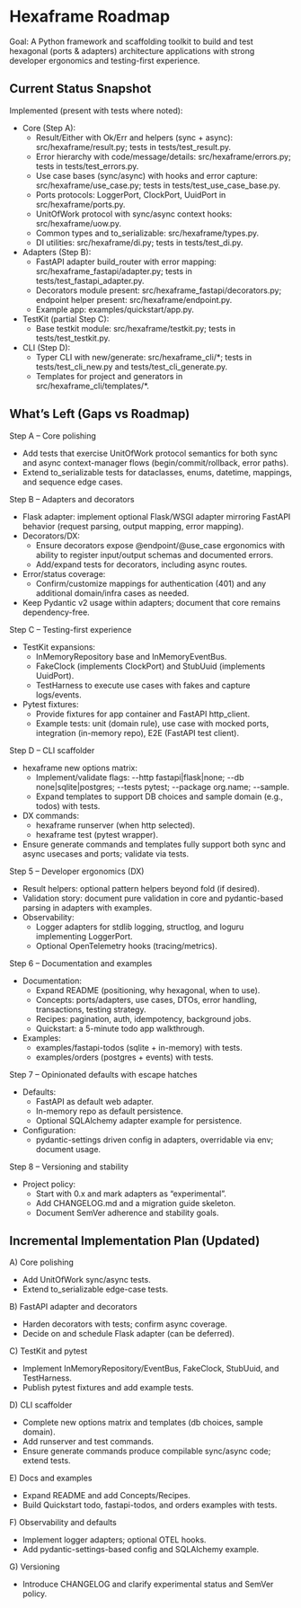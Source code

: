 # Hexaframe Roadmap

Goal: A Python framework and scaffolding toolkit to build and test hexagonal (ports & adapters) architecture applications with strong developer ergonomics and testing-first experience.

## Current Status Snapshot

Implemented (present with tests where noted):
- Core (Step A):
  - Result/Either with Ok/Err and helpers (sync + async): src/hexaframe/result.py; tests in tests/test_result.py.
  - Error hierarchy with code/message/details: src/hexaframe/errors.py; tests in tests/test_errors.py.
  - Use case bases (sync/async) with hooks and error capture: src/hexaframe/use_case.py; tests in tests/test_use_case_base.py.
  - Ports protocols: LoggerPort, ClockPort, UuidPort in src/hexaframe/ports.py.
  - UnitOfWork protocol with sync/async context hooks: src/hexaframe/uow.py.
  - Common types and to_serializable: src/hexaframe/types.py.
  - DI utilities: src/hexaframe/di.py; tests in tests/test_di.py.
- Adapters (Step B):
  - FastAPI adapter build_router with error mapping: src/hexaframe_fastapi/adapter.py; tests in tests/test_fastapi_adapter.py.
  - Decorators module present: src/hexaframe_fastapi/decorators.py; endpoint helper present: src/hexaframe/endpoint.py.
  - Example app: examples/quickstart/app.py.
- TestKit (partial Step C):
  - Base testkit module: src/hexaframe/testkit.py; tests in tests/test_testkit.py.
- CLI (Step D):
  - Typer CLI with new/generate: src/hexaframe_cli/*; tests in tests/test_cli_new.py and tests/test_cli_generate.py.
  - Templates for project and generators in src/hexaframe_cli/templates/*.

## What’s Left (Gaps vs Roadmap)

Step A – Core polishing
- Add tests that exercise UnitOfWork protocol semantics for both sync and async context-manager flows (begin/commit/rollback, error paths).
- Extend to_serializable tests for dataclasses, enums, datetime, mappings, and sequence edge cases.

Step B – Adapters and decorators
- Flask adapter: implement optional Flask/WSGI adapter mirroring FastAPI behavior (request parsing, output mapping, error mapping).
- Decorators/DX:
  - Ensure decorators expose @endpoint/@use_case ergonomics with ability to register input/output schemas and documented errors.
  - Add/expand tests for decorators, including async routes.
- Error/status coverage:
  - Confirm/customize mappings for authentication (401) and any additional domain/infra cases as needed.
- Keep Pydantic v2 usage within adapters; document that core remains dependency-free.

Step C – Testing-first experience
- TestKit expansions:
  - InMemoryRepository base and InMemoryEventBus.
  - FakeClock (implements ClockPort) and StubUuid (implements UuidPort).
  - TestHarness to execute use cases with fakes and capture logs/events.
- Pytest fixtures:
  - Provide fixtures for app container and FastAPI http_client.
  - Example tests: unit (domain rule), use case with mocked ports, integration (in-memory repo), E2E (FastAPI test client).

Step D – CLI scaffolder
- hexaframe new options matrix:
  - Implement/validate flags: --http fastapi|flask|none; --db none|sqlite|postgres; --tests pytest; --package org.name; --sample.
  - Expand templates to support DB choices and sample domain (e.g., todos) with tests.
- DX commands:
  - hexaframe runserver (when http selected).
  - hexaframe test (pytest wrapper).
- Ensure generate commands and templates fully support both sync and async usecases and ports; validate via tests.

Step 5 – Developer ergonomics (DX)
- Result helpers: optional pattern helpers beyond fold (if desired).
- Validation story: document pure validation in core and pydantic-based parsing in adapters with examples.
- Observability:
  - Logger adapters for stdlib logging, structlog, and loguru implementing LoggerPort.
  - Optional OpenTelemetry hooks (tracing/metrics).

Step 6 – Documentation and examples
- Documentation:
  - Expand README (positioning, why hexagonal, when to use).
  - Concepts: ports/adapters, use cases, DTOs, error handling, transactions, testing strategy.
  - Recipes: pagination, auth, idempotency, background jobs.
  - Quickstart: a 5-minute todo app walkthrough.
- Examples:
  - examples/fastapi-todos (sqlite + in-memory) with tests.
  - examples/orders (postgres + events) with tests.

Step 7 – Opinionated defaults with escape hatches
- Defaults:
  - FastAPI as default web adapter.
  - In-memory repo as default persistence.
  - Optional SQLAlchemy adapter example for persistence.
- Configuration:
  - pydantic-settings driven config in adapters, overridable via env; document usage.

Step 8 – Versioning and stability
- Project policy:
  - Start with 0.x and mark adapters as “experimental”.
  - Add CHANGELOG.md and a migration guide skeleton.
  - Document SemVer adherence and stability goals.

## Incremental Implementation Plan (Updated)

A) Core polishing
- Add UnitOfWork sync/async tests.
- Extend to_serializable edge-case tests.

B) FastAPI adapter and decorators
- Harden decorators with tests; confirm async coverage.
- Decide on and schedule Flask adapter (can be deferred).

C) TestKit and pytest
- Implement InMemoryRepository/EventBus, FakeClock, StubUuid, and TestHarness.
- Publish pytest fixtures and add example tests.

D) CLI scaffolder
- Complete new options matrix and templates (db choices, sample domain).
- Add runserver and test commands.
- Ensure generate commands produce compilable sync/async code; extend tests.

E) Docs and examples
- Expand README and add Concepts/Recipes.
- Build Quickstart todo, fastapi-todos, and orders examples with tests.

F) Observability and defaults
- Implement logger adapters; optional OTEL hooks.
- Add pydantic-settings-based config and SQLAlchemy example.

G) Versioning
- Introduce CHANGELOG and clarify experimental status and SemVer policy.
